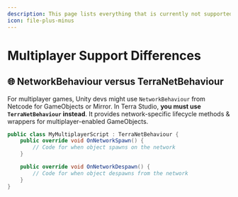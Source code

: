 ```yaml
---
description: This page lists everything that is currently not supported in T#
icon: file-plus-minus
---
```


# Multiplayer Support Differences

## 🌐  NetworkBehaviour versus TerraNetBehaviour

For multiplayer games, Unity devs might use `NetworkBehaviour` from Netcode for GameObjects or Mirror.  In Terra Studio, **you must use `TerraNetBehaviour` instead**. It provides network-specific lifecycle methods & wrappers for multiplayer-enabled GameObjects.

```csharp
public class MyMultiplayerScript : TerraNetBehaviour {
    public override void OnNetworkSpawn() {
        // Code for when object spawns on the network
    }

    public override void OnNetworkDespawn() {
        // Code for when object despawns from the network
    }
}
```
